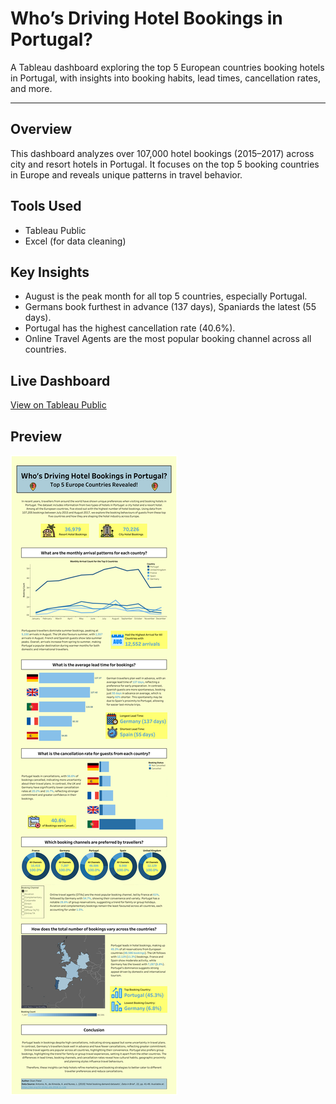 # Who’s Driving Hotel Bookings in Portugal?

A Tableau dashboard exploring the top 5 European countries booking hotels in Portugal, with insights into booking habits, lead times, cancellation rates, and more.

---

## Overview
This dashboard analyzes over 107,000 hotel bookings (2015–2017) across city and resort hotels in Portugal. It focuses on the top 5 booking countries in Europe and reveals unique patterns in travel behavior.

## Tools Used
- Tableau Public
- Excel (for data cleaning)

## Key Insights
- August is the peak month for all top 5 countries, especially Portugal.
- Germans book furthest in advance (137 days), Spaniards the latest (55 days).
- Portugal has the highest cancellation rate (40.6%).
- Online Travel Agents are the most popular booking channel across all countries.

## Live Dashboard
[View on Tableau Public](https://public.tableau.com/app/profile/diani.patel/viz/WhichTop5CountriesHavetheMostSignificantHotelBookingTrendsinEurope/NewDashboard)

## Preview
![Dashboard Preview](assets/hotel-bookings-dashboard.png)
